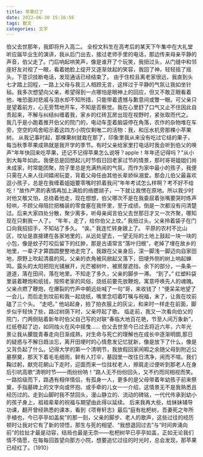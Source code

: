 ```yaml
---
title: 苹果红了
date: 2022-06-30 15:16:58
tags: 散文
categories: 文字
---
```


伯父去世那年，我即将升入高二。
全校文科生在高考后的某天下午集中在大礼堂听应届毕业生的演讲，我从后门出去，接过老师手里的电话，那边传来母亲平静的声音，伯父走了。门后响起哄笑声，像是谁开了个玩笑，我扭过头，从门缝中和邻座好友对视了一眼，看着她脸上绽开又逐渐敛起的笑容，我回了神，轻轻摇了摇头，下意识挂断电话，发现通话已经结束了。<!--more-->
由于住校且离老家很远，我直到头七才踏上回程，一路上父母与我三人相顾无言，这样过于平静的气氛让我如坐针毡。我多次想望向父亲，希望得到一点哪怕是眼神上的回应，但又不敢正眼看着他，唯恐面对悲戚与泪水却不知所措，只能带着遗憾与歉意间或瞥一眼。可父亲只是望着前方，心无旁骛地开车，不知是否察觉。我在心里舒了口气又止不住因此自责起来，不解与纠结纠缠着我，家乡的红砖瓦房出现在视野时，紧张取而代之。
我几乎是小跑着推开伯父的院门的，电动车歪着脑袋停在角落，农作的杂物堆在车旁，空空的鸡舍昭示着这四方小院仅剩唯二的活物：我，和压水机旁那棵小苹果树。
从我记事时起，那棵果树就栽在那了，印象里我从来没有吃过它结的果子，每当秋季苹果成熟就是我开学的季节。有时父亲给家里打电话时我会听到伯父的唤声“年年快回来吃苹果，还记不记得苹果怎么说呀？apple！年年还记得吗？”从小到大每年如此。我便总是回想起儿时节假日回老家过节的情景，那时哥哥姐姐们尚未成家，时常能团聚，院子里总是充满热闹的气氛，而作为家中最小的孩子，我便只需在人来人往间嬉闹玩耍，背着父母任由其他长辈娇纵溺爱。那会儿伯父最喜欢逗小孩子，总是在我缠着姐姐要零嘴时抓着我问“年年考试怎么样啊？考不好不给吃！”故作严肃的表情再加上满脸的络腮胡子，一下就让我愣在原地。所以我少时对他又敬又怕，总绕着他走，现在想想，伯父哪次不是在我委屈着张嘴要哭时练声轻哄，不顾父母阻拦把桶装的零食塞在我怀里，至于成绩，倒是一次都没有问清楚过。后来大家四处分散，聚少离多，听母亲闻言伯父去世那日才又一次齐聚，哪知现在只剩我一人了。
“年年，走了，给你伯父上坟。”
我扭过头，父亲拎着袋子在门口向我招招手，不知站了多久。
“诶。”
我连忙转身跟上了。
平原的农村不比山区，坟址是直接建在各家地里的，从远处望去，一望无际的土地上鼓起一块一块的小包，像是蚊子叮咬后留下的红肿，那是古语常言“落叶归根”，老掉了埋在故乡的地里，一辈子才算圆圆整整地走完了。我跟在父亲身后，深一脚浅一脚迈向自家田地，原野上吹起清晨的风，父亲的衣角被风掀起又落下，田埂外侧的树上响起蝉鸣，露头的太阳把阳光铺展开，光芒被树叶、被房屋遮挡，余下的部分，一条条一道道，落在田间，落在地里。不知走了多久，父亲的脚步一滞。
“到了。”
红塑料袋里装着鞭炮和纸钱，按照老家的风俗，烧纸前要先放鞭炮，寓意呼唤先人的魂魄。父亲点燃了鞭炮，在爆裂的竹声中朝远处喊了一句“哥，来收钱了！”便呆呆地望了一会儿，而后走到坟前和我一起烧纸，嘴里念叨着叮嘱与祝福，末了，让我在坟前磕了三个头。
“走吧。”
他站起身，拍了拍衣服上的灰尘，和来时一样走在前面，脚步似乎轻快了些，路过树荫下时，父亲哼起了歌。
临走前，我又一次看向伯父的院门，门两侧贴着新年时伯父自己写的对联“春临大地百花艳，节至人间万象新”，红纸卷起了边，如同烛火在风中摇曳……
伯父去世至今已过去将近六年，六年光景让我从朦胧青春走向日渐成熟，对生命与死亡的理解也在成长中逐渐明朗,那日的疑惑与不解日趋淡忘，离开田埂时的心情愈发记忆犹新，像是放下了什么，像是又背负起了什么。记得大学的第一个清明节，我放假回家闲暇之余随父母到附近公墓祭奠，那天下着毛毛细雨，鲜有人打伞，墓园里一改往日清净，闹而不喧。我们鞠过躬，献完花朝山下走时，迎面而来一位拄杖老人，擦肩走过便听到那老人在身后引吭高歌“清明时节——雨纷纷呐！”路人无不纷纷回头，又不约而同相视而笑。一路拾级而下，路遇有相伴情侣，有孤身一人，更多的是父母带着年幼孩子前来祭奠，手指墓碑上的文字向或怀抱、或手牵的儿女一一介绍，这情景无不是我熟悉且经历过的。走到山脚时我不禁回头，漫山静立的、流动的碑铭，一代代传承到幼小的孩子身上，祖祖辈辈的祝福与期望由此得以延续。
后来我再大些，给妹妹辅导功课，翻开曾经熟悉的课本，看到《项脊轩志》最后“庭有枇杷树，吾妻死之年所手植也，今已亭亭如盖矣”的那一刻，父亲的脚步、老人的歌声，这些过往的经历顿时让我对它有了新的领悟，那生与死的相望、“我想退回过去”与“时间奔涌向前”的拉扯才最是动容，结局也最是无奈——枇杷树早已亭亭如盖，正如无论我们情不情愿，在每每回首望向那方小院，想要追忆过往的时光时，总会发现，那苹果已经红了。（1910）
